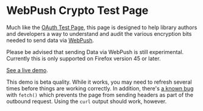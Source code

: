 # WebPush Crypto Test Page

Much like the [OAuth Test Page](http://jrconlin.github.io/OAuthTestPage/), this page is designed to help library authors and developers a way to understand and audit the various encryption bits needed to send data via [WebPush](https://developer.mozilla.org/en-US/docs/Web/API/Push_API).

Please be advised that sending Data via WebPush is still experimental. Currently this is only supported on Firefox version 45 or later.

[See a live
demo](https://mozilla-services.github.io/WebPushDataTestPage/).

This demo is beta quality. While it works, you may need to refresh several times before things are working correctly. In addition, there's [a known bug](https://bugzilla.mozilla.org/show_bug.cgi?id=1237455) with `fetch()` which prevents the page from sending headers as part of the outbound request. Using the `curl` output should work, however.
